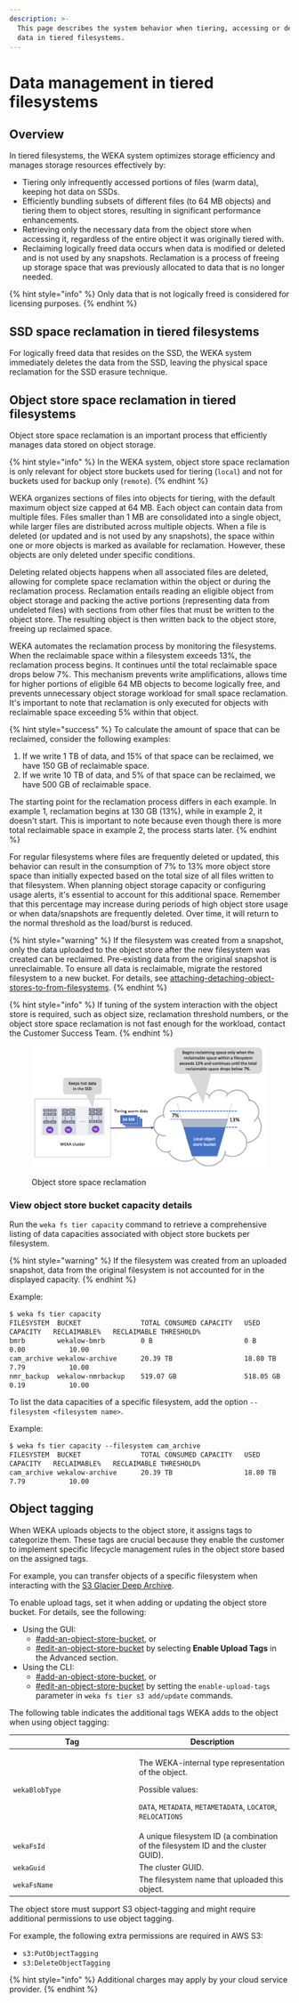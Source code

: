 ```yaml
---
description: >-
  This page describes the system behavior when tiering, accessing or deleting
  data in tiered filesystems.
---
```


# Data management in tiered filesystems

## Overview

In tiered filesystems, the WEKA system optimizes storage efficiency and manages storage resources effectively by:

* Tiering only infrequently accessed portions of files (warm data), keeping hot data on SSDs.
* Efficiently bundling subsets of different files (to 64 MB objects) and tiering them to object stores, resulting in significant performance enhancements.
* Retrieving only the necessary data from the object store when accessing it, regardless of the entire object it was originally tiered with.
* Reclaiming logically freed data occurs when data is modified or deleted and is not used by any snapshots. Reclamation is a process of freeing up storage space that was previously allocated to data that is no longer needed.

{% hint style="info" %}
Only data that is not logically freed is considered for licensing purposes.
{% endhint %}

## SSD space reclamation in tiered filesystems

For logically freed data that resides on the SSD, the WEKA system immediately deletes the data from the SSD, leaving the physical space reclamation for the SSD erasure technique.

## Object store space reclamation in tiered filesystems

Object store space reclamation is an important process that efficiently manages data stored on object storage.

{% hint style="info" %}
In the WEKA system, object store space reclamation is only relevant for object store buckets used for tiering (`local`) and not for buckets used for backup only (`remote`).
{% endhint %}

WEKA organizes sections of files into objects for tiering, with the default maximum object size capped at 64 MB. Each object can contain data from multiple files. Files smaller than 1 MB are consolidated into a single object, while larger files are distributed across multiple objects. When a file is deleted (or updated and is not used by any snapshots), the space within one or more objects is marked as available for reclamation. However, these objects are only deleted under specific conditions.

Deleting related objects happens when all associated files are deleted, allowing for complete space reclamation within the object or during the reclamation process. Reclamation entails reading an eligible object from object storage and packing the active portions (representing data from undeleted files) with sections from other files that must be written to the object store. The resulting object is then written back to the object store, freeing up reclaimed space.

WEKA automates the reclamation process by monitoring the filesystems. When the reclaimable space within a filesystem exceeds 13%, the reclamation process begins. It continues until the total reclaimable space drops below 7%. This mechanism prevents write amplifications, allows time for higher portions of eligible 64 MB objects to become logically free, and prevents unnecessary object storage workload for small space reclamation. It's important to note that reclamation is only executed for objects with reclaimable space exceeding 5% within that object.

{% hint style="success" %}
To calculate the amount of space that can be reclaimed, consider the following examples:

1. If we write 1 TB of data, and 15% of that space can be reclaimed, we have 150 GB of reclaimable space.
2. If we write 10 TB of data, and 5% of that space can be reclaimed, we have 500 GB of reclaimable space.

The starting point for the reclamation process differs in each example. In example 1, reclamation begins at 130 GB (13%), while in example 2, it doesn't start. This is important to note because even though there is more total reclaimable space in example 2, the process starts later.
{% endhint %}

For regular filesystems where files are frequently deleted or updated, this behavior can result in the consumption of 7% to 13% more object store space than initially expected based on the total size of all files written to that filesystem. When planning object storage capacity or configuring usage alerts, it's essential to account for this additional space. Remember that this percentage may increase during periods of high object store usage or when data/snapshots are frequently deleted. Over time, it will return to the normal threshold as the load/burst is reduced.

{% hint style="warning" %}
If the filesystem was created from a snapshot, only the data uploaded to the object store after the new filesystem was created can be reclaimed. Pre-existing data from the original snapshot is unreclaimable. To ensure all data is reclaimable, migrate the restored filesystem to a new bucket. For details, see [attaching-detaching-object-stores-to-from-filesystems](../attaching-detaching-object-stores-to-from-filesystems/ "mention").
{% endhint %}

{% hint style="info" %}
If tuning of the system interaction with the object store is required, such as object size, reclamation threshold numbers, or the object store space reclamation is not fast enough for the workload, contact the Customer Success Team.
{% endhint %}

<figure><img src="../../.gitbook/assets/obs_reclaim_space.png" alt=""><figcaption><p>Object store space reclamation</p></figcaption></figure>

### View object store bucket capacity details

Run the `weka fs tier capacity` command to retrieve a comprehensive listing of data capacities associated with object store buckets per filesystem.

{% hint style="warning" %}
If the filesystem was created from an uploaded snapshot, data from the original filesystem is not accounted for in the displayed capacity.
{% endhint %}

Example:

```
$ weka fs tier capacity
FILESYSTEM  BUCKET               TOTAL CONSUMED CAPACITY   USED CAPACITY   RECLAIMABLE%   RECLAIMABLE THRESHOLD%
bmrb        wekalow-bmrb         0 B                       0 B             0.00           10.00
cam_archive wekalow-archive      20.39 TB                  18.80 TB        7.79           10.00
nmr_backup  wekalow-nmrbackup    519.07 GB                 518.05 GB       0.19           10.00

```

To list the data capacities of a specific filesystem, add the option `--filesystem <filesystem name>`.

Example:

```
$ weka fs tier capacity --filesystem cam_archive
FILESYSTEM  BUCKET               TOTAL CONSUMED CAPACITY   USED CAPACITY   RECLAIMABLE%   RECLAIMABLE THRESHOLD%
cam_archive wekalow-archive      20.39 TB                  18.80 TB        7.79           10.00

```

## Object tagging

When WEKA uploads objects to the object store, it assigns tags to categorize them. These tags are crucial because they enable the customer to implement specific lifecycle management rules in the object store based on the assigned tags.

For example, you can transfer objects of a specific filesystem when interacting with the [S3 Glacier Deep Archive](https://aws.amazon.com/s3/storage-classes/glacier/instant-retrieval/).

To enable upload tags, set it when adding or updating the object store bucket. For details, see the following:

* Using the GUI:
  * [#add-an-object-store-bucket](../managing-object-stores/managing-object-stores.md#add-an-object-store-bucket "mention"), or
  * [#edit-an-object-store-bucket](../managing-object-stores/managing-object-stores.md#edit-an-object-store-bucket "mention") by selecting **Enable Upload Tags** in the Advanced section.
* Using the CLI:
  * [#add-an-object-store-bucket](../managing-object-stores/managing-object-stores-1.md#add-an-object-store-bucket "mention"), or
  * [#edit-an-object-store-bucket](../managing-object-stores/managing-object-stores-1.md#edit-an-object-store-bucket "mention") by setting the `enable-upload-tags` parameter in `weka fs tier s3 add/update` commands.

The following table indicates the additional tags WEKA adds to the object when using object tagging:

<table><thead><tr><th width="212">Tag</th><th>Description</th></tr></thead><tbody><tr><td><code>wekaBlobType</code></td><td><p>The WEKA-internal type representation of the object.</p><p>Possible values:  </p><p><code>DATA</code>, <code>METADATA</code>, <code>METAMETADATA</code>, <code>LOCATOR</code>, <code>RELOCATIONS</code></p></td></tr><tr><td><code>wekaFsId</code></td><td>A unique filesystem ID (a combination of the filesystem ID and the cluster GUID).</td></tr><tr><td><code>wekaGuid</code></td><td>The cluster GUID.</td></tr><tr><td><code>wekaFsName</code></td><td>The filesystem name that uploaded this object. </td></tr></tbody></table>

The object store must support S3 object-tagging and might require additional permissions to use object tagging.

For example, the following extra permissions are required in AWS S3:

* `s3:PutObjectTagging`&#x20;
* `s3:DeleteObjectTagging`

{% hint style="info" %}
Additional charges may apply by your cloud service provider.
{% endhint %}
